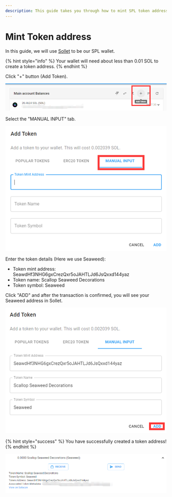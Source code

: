 ```yaml
---
description: This guide takes you through how to mint SPL token address.
---
```


# Mint Token address

In this guide, we will use [Sollet](https://sollet.io/) to be our SPL wallet.

{% hint style="info" %}
Your wallet will need about less than 0.01 SOL to create a token address.
{% endhint %}

Click "+" button \(Add Token\).

![](../.gitbook/assets/image%20%287%29.png)



Select the "MANUAL INPUT" tab.

![](../.gitbook/assets/image%20%282%29.png)

Enter the token details \(Here we use Seaweed\):

* Token mint address:  SeawdHf3NHG6gxCrezQxr5oJAHTLJd6JsQxxd144yaz
* Token name:  Scallop Seaweed Decorations
* Token symbol: Seaweed

Click "ADD" and after the transaction is confirmed, you will see your Seaweed address in Sollet.

![](../.gitbook/assets/image%20%284%29.png)

{% hint style="success" %}
You have successfully created a token address!
{% endhint %}

![](../.gitbook/assets/image%20%283%29.png)

